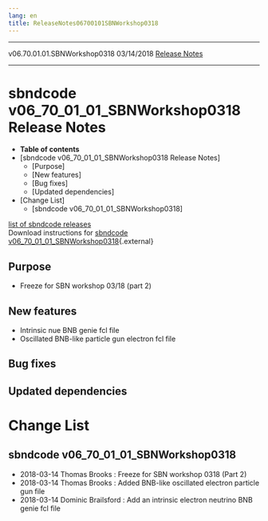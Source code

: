 ```yaml
---
lang: en
title: ReleaseNotes06700101SBNWorkshop0318
---
```


  ------------------------------ ------------ -- -- -----------------------------------------------------------------------
  v06.70.01.01.SBNWorkshop0318   03/14/2018         [Release Notes](ReleaseNotes06700101SBNWorkshop0318.html)
  ------------------------------ ------------ -- -- -----------------------------------------------------------------------



sbndcode v06\_70\_01\_01\_SBNWorkshop0318 Release Notes
==============================================================================================================================

-   **Table of contents**
-   [sbndcode v06\_70\_01\_01\_SBNWorkshop0318 Release
    Notes]
    -   [Purpose]
    -   [New features]
    -   [Bug fixes]
    -   [Updated dependencies]
-   [Change List]
    -   [sbndcode
        v06\_70\_01\_01\_SBNWorkshop0318]

[list of sbndcode
releases](List_of_SBND_code_releases.html)\
Download instructions for [sbndcode
v06\_70\_01\_01\_SBNWorkshop0318](http://scisoft.fnal.gov/scisoft/bundles/sbnd/v06_70_01_01_SBNWorkshop0318/sbndcode-v06_70_01_01_SBNWorkshop0318.html){.external}



Purpose
----------------------------------

-   Freeze for SBN workshop 03/18 (part 2)



New features
--------------------------------------------

-   Intrinsic nue BNB genie fcl file
-   Oscillated BNB-like particle gun electron fcl file



Bug fixes
--------------------------------------



Updated dependencies
------------------------------------------------------------



Change List
==========================================



sbndcode v06\_70\_01\_01\_SBNWorkshop0318
--------------------------------------------------------------------------------------------------

-   2018-03-14 Thomas Brooks : Freeze for SBN workshop 0318 (Part 2)
-   2018-03-14 Thomas Brooks : Added BNB-like oscillated electron
    particle gun file
-   2018-03-14 Dominic Brailsford : Add an intrinsic electron neutrino
    BNB genie fcl file
